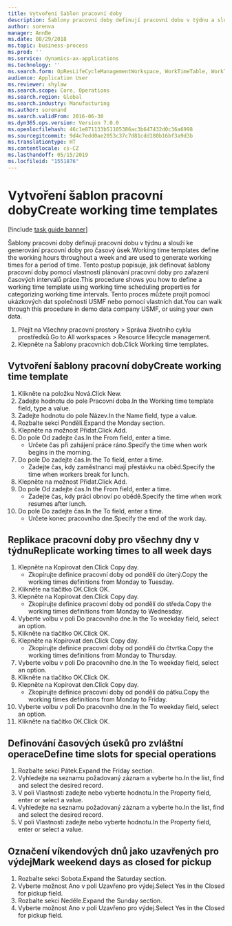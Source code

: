 ```yaml
---
title: Vytvoření šablon pracovní doby
description: Šablony pracovní doby definují pracovní dobu v týdnu a slouží ke generování pracovní doby pro časový úsek.
author: sorenva
manager: AnnBe
ms.date: 08/29/2018
ms.topic: business-process
ms.prod: ''
ms.service: dynamics-ax-applications
ms.technology: ''
ms.search.form: OpResLifeCycleManagementWorkspace, WorkTimeTable, WorkTimeCopyDayDialog
audience: Application User
ms.reviewer: shylaw
ms.search.scope: Core, Operations
ms.search.region: Global
ms.search.industry: Manufacturing
ms.author: sorenand
ms.search.validFrom: 2016-06-30
ms.dyn365.ops.version: Version 7.0.0
ms.openlocfilehash: 46c1e871133b51105386ac3b647432d0c36a6998
ms.sourcegitcommit: 9d4c7edd0ae2053c37c7d81cdd180b16bf3a9d3b
ms.translationtype: HT
ms.contentlocale: cs-CZ
ms.lasthandoff: 05/15/2019
ms.locfileid: "1551876"
---
```

# <a name="create-working-time-templates"></a><span data-ttu-id="7f44c-103">Vytvoření šablon pracovní doby</span><span class="sxs-lookup"><span data-stu-id="7f44c-103">Create working time templates</span></span>

[!include [task guide banner](../../includes/task-guide-banner.md)]

<span data-ttu-id="7f44c-104">Šablony pracovní doby definují pracovní dobu v týdnu a slouží ke generování pracovní doby pro časový úsek.</span><span class="sxs-lookup"><span data-stu-id="7f44c-104">Working time templates define the working hours throughout a week and are used to generate working times for a period of time.</span></span> <span data-ttu-id="7f44c-105">Tento postup popisuje, jak definovat šablony pracovní doby pomocí vlastností plánování pracovní doby pro zařazení časových intervalů práce.</span><span class="sxs-lookup"><span data-stu-id="7f44c-105">This procedure shows you how to define a working time template using working time scheduling properties for categorizing working time intervals.</span></span> <span data-ttu-id="7f44c-106">Tento proces můžete projít pomocí ukázkových dat společnosti USMF nebo pomocí vlastních dat.</span><span class="sxs-lookup"><span data-stu-id="7f44c-106">You can walk through this procedure in demo data company USMF, or using your own data.</span></span>

1. <span data-ttu-id="7f44c-107">Přejít na Všechny pracovní prostory > Správa životního cyklu prostředků.</span><span class="sxs-lookup"><span data-stu-id="7f44c-107">Go to All workspaces > Resource lifecycle management.</span></span>
2. <span data-ttu-id="7f44c-108">Klepněte na Šablony pracovních dob.</span><span class="sxs-lookup"><span data-stu-id="7f44c-108">Click Working time templates.</span></span>

## <a name="create-working-time-template"></a><span data-ttu-id="7f44c-109">Vytvoření šablony pracovní doby</span><span class="sxs-lookup"><span data-stu-id="7f44c-109">Create working time template</span></span>
1. <span data-ttu-id="7f44c-110">Klikněte na položku Nová.</span><span class="sxs-lookup"><span data-stu-id="7f44c-110">Click New.</span></span>
2. <span data-ttu-id="7f44c-111">Zadejte hodnotu do pole Pracovní doba.</span><span class="sxs-lookup"><span data-stu-id="7f44c-111">In the Working time template field, type a value.</span></span>
3. <span data-ttu-id="7f44c-112">Zadejte hodnotu do pole Název.</span><span class="sxs-lookup"><span data-stu-id="7f44c-112">In the Name field, type a value.</span></span>
4. <span data-ttu-id="7f44c-113">Rozbalte sekci Pondělí.</span><span class="sxs-lookup"><span data-stu-id="7f44c-113">Expand the Monday section.</span></span>
5. <span data-ttu-id="7f44c-114">Klepněte na možnost Přidat.</span><span class="sxs-lookup"><span data-stu-id="7f44c-114">Click Add.</span></span>
6. <span data-ttu-id="7f44c-115">Do pole Od zadejte čas.</span><span class="sxs-lookup"><span data-stu-id="7f44c-115">In the From field, enter a time.</span></span>
    * <span data-ttu-id="7f44c-116">Určete čas při zahájení práce ráno.</span><span class="sxs-lookup"><span data-stu-id="7f44c-116">Specify the time when work begins in the morning.</span></span>  
7. <span data-ttu-id="7f44c-117">Do pole Do zadejte čas.</span><span class="sxs-lookup"><span data-stu-id="7f44c-117">In the To field, enter a time.</span></span>
    * <span data-ttu-id="7f44c-118">Zadejte čas, kdy zaměstnanci mají přestávku na oběd.</span><span class="sxs-lookup"><span data-stu-id="7f44c-118">Specify the time when workers break for lunch.</span></span>  
8. <span data-ttu-id="7f44c-119">Klepněte na možnost Přidat.</span><span class="sxs-lookup"><span data-stu-id="7f44c-119">Click Add.</span></span>
9. <span data-ttu-id="7f44c-120">Do pole Od zadejte čas.</span><span class="sxs-lookup"><span data-stu-id="7f44c-120">In the From field, enter a time.</span></span>
    * <span data-ttu-id="7f44c-121">Zadejte čas, kdy práci obnoví po obědě.</span><span class="sxs-lookup"><span data-stu-id="7f44c-121">Specify the time when work resumes after lunch.</span></span>  
10. <span data-ttu-id="7f44c-122">Do pole Do zadejte čas.</span><span class="sxs-lookup"><span data-stu-id="7f44c-122">In the To field, enter a time.</span></span>
    * <span data-ttu-id="7f44c-123">Určete konec pracovního dne.</span><span class="sxs-lookup"><span data-stu-id="7f44c-123">Specify the end of the work day.</span></span>  

## <a name="replicate-working-times-to-all-week-days"></a><span data-ttu-id="7f44c-124">Replikace pracovní doby pro všechny dny v týdnu</span><span class="sxs-lookup"><span data-stu-id="7f44c-124">Replicate working times to all week days</span></span>
1. <span data-ttu-id="7f44c-125">Klepněte na Kopírovat den.</span><span class="sxs-lookup"><span data-stu-id="7f44c-125">Click Copy day.</span></span>
    * <span data-ttu-id="7f44c-126">Zkopírujte definice pracovní doby od pondělí do úterý.</span><span class="sxs-lookup"><span data-stu-id="7f44c-126">Copy the working times definitions from Monday to Tuesday.</span></span>  
2. <span data-ttu-id="7f44c-127">Klikněte na tlačítko OK.</span><span class="sxs-lookup"><span data-stu-id="7f44c-127">Click OK.</span></span>
3. <span data-ttu-id="7f44c-128">Klepněte na Kopírovat den.</span><span class="sxs-lookup"><span data-stu-id="7f44c-128">Click Copy day.</span></span>
    * <span data-ttu-id="7f44c-129">Zkopírujte definice pracovní doby od pondělí do středa.</span><span class="sxs-lookup"><span data-stu-id="7f44c-129">Copy the working times definitions from Monday to Wednesday.</span></span>  
4. <span data-ttu-id="7f44c-130">Vyberte volbu v poli Do pracovního dne.</span><span class="sxs-lookup"><span data-stu-id="7f44c-130">In the To weekday field, select an option.</span></span>
5. <span data-ttu-id="7f44c-131">Klikněte na tlačítko OK.</span><span class="sxs-lookup"><span data-stu-id="7f44c-131">Click OK.</span></span>
6. <span data-ttu-id="7f44c-132">Klepněte na Kopírovat den.</span><span class="sxs-lookup"><span data-stu-id="7f44c-132">Click Copy day.</span></span>
    * <span data-ttu-id="7f44c-133">Zkopírujte definice pracovní doby od pondělí do čtvrtka.</span><span class="sxs-lookup"><span data-stu-id="7f44c-133">Copy the working times definitions from Monday to Thursday.</span></span>  
7. <span data-ttu-id="7f44c-134">Vyberte volbu v poli Do pracovního dne.</span><span class="sxs-lookup"><span data-stu-id="7f44c-134">In the To weekday field, select an option.</span></span>
8. <span data-ttu-id="7f44c-135">Klikněte na tlačítko OK.</span><span class="sxs-lookup"><span data-stu-id="7f44c-135">Click OK.</span></span>
9. <span data-ttu-id="7f44c-136">Klepněte na Kopírovat den.</span><span class="sxs-lookup"><span data-stu-id="7f44c-136">Click Copy day.</span></span>
    * <span data-ttu-id="7f44c-137">Zkopírujte definice pracovní doby od pondělí do pátku.</span><span class="sxs-lookup"><span data-stu-id="7f44c-137">Copy the working times definitions from Monday to Friday.</span></span>  
10. <span data-ttu-id="7f44c-138">Vyberte volbu v poli Do pracovního dne.</span><span class="sxs-lookup"><span data-stu-id="7f44c-138">In the To weekday field, select an option.</span></span>
11. <span data-ttu-id="7f44c-139">Klikněte na tlačítko OK.</span><span class="sxs-lookup"><span data-stu-id="7f44c-139">Click OK.</span></span>

## <a name="define-time-slots-for-special-operations"></a><span data-ttu-id="7f44c-140">Definování časových úseků pro zvláštní operace</span><span class="sxs-lookup"><span data-stu-id="7f44c-140">Define time slots for special operations</span></span>
1. <span data-ttu-id="7f44c-141">Rozbalte sekci Pátek.</span><span class="sxs-lookup"><span data-stu-id="7f44c-141">Expand the Friday section.</span></span>
2. <span data-ttu-id="7f44c-142">Vyhledejte na seznamu požadovaný záznam a vyberte ho.</span><span class="sxs-lookup"><span data-stu-id="7f44c-142">In the list, find and select the desired record.</span></span>
3. <span data-ttu-id="7f44c-143">V poli Vlastnosti zadejte nebo vyberte hodnotu.</span><span class="sxs-lookup"><span data-stu-id="7f44c-143">In the Property field, enter or select a value.</span></span>
4. <span data-ttu-id="7f44c-144">Vyhledejte na seznamu požadovaný záznam a vyberte ho.</span><span class="sxs-lookup"><span data-stu-id="7f44c-144">In the list, find and select the desired record.</span></span>
5. <span data-ttu-id="7f44c-145">V poli Vlastnosti zadejte nebo vyberte hodnotu.</span><span class="sxs-lookup"><span data-stu-id="7f44c-145">In the Property field, enter or select a value.</span></span>

## <a name="mark-weekend-days-as-closed-for-pickup"></a><span data-ttu-id="7f44c-146">Označení víkendových dnů jako uzavřených pro výdej</span><span class="sxs-lookup"><span data-stu-id="7f44c-146">Mark weekend days as closed for pickup</span></span>
1. <span data-ttu-id="7f44c-147">Rozbalte sekci Sobota.</span><span class="sxs-lookup"><span data-stu-id="7f44c-147">Expand the Saturday section.</span></span>
2. <span data-ttu-id="7f44c-148">Vyberte možnost Ano v poli Uzavřeno pro výdej.</span><span class="sxs-lookup"><span data-stu-id="7f44c-148">Select Yes in the Closed for pickup field.</span></span>
3. <span data-ttu-id="7f44c-149">Rozbalte sekci Neděle.</span><span class="sxs-lookup"><span data-stu-id="7f44c-149">Expand the Sunday section.</span></span>
4. <span data-ttu-id="7f44c-150">Vyberte možnost Ano v poli Uzavřeno pro výdej.</span><span class="sxs-lookup"><span data-stu-id="7f44c-150">Select Yes in the Closed for pickup field.</span></span>

